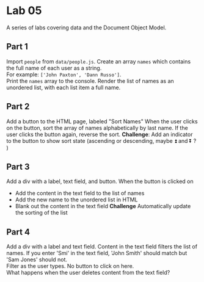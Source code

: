 # Lab 05

A series of labs covering data and the Document Object Model.

## Part 1

Import `people` from `data/people.js`.
Create an array `names` which contains the full name of each user as a string.  
For example: `['John Paxton', 'Dann Russo']`.  
Print the `names` array to the console.
Render the list of names as an unordered list, with each list item a full name.

## Part 2

Add a button to the HTML page, labeled "Sort Names"
When the user clicks on the button, sort the array of names alphabetically by last name.
If the user clicks the button again, reverse the sort.
**Challenge**: Add an indicator to the button to show sort state (ascending or descending, maybe ⏫ and ⏬ ? )

## Part 3

Add a div with a label, text field, and button.
When the button is clicked on

- Add the content in the text field to the list of names
- Add the new name to the unordered list in HTML
- Blank out the content in the text field
  **Challenge** Automatically update the sorting of the list

## Part 4

Add a div with a label and text field.
Content in the text field filters the list of names. If you enter 'Smi' in the text field, 'John Smith' should match but 'Sam Jones' should not.  
Filter as the user types. No button to click on here.  
What happens when the user deletes content from the text field?
